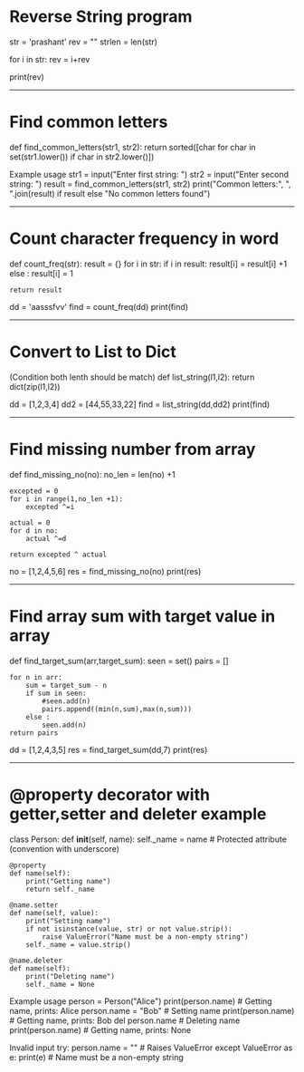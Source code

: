 # Reverse String program

str = 'prashant'
rev = ""
strlen = len(str)
 
for i in str: 
    rev = i+rev
    
print(rev)

----------------------------------
# Find common letters
def find_common_letters(str1, str2):
    return sorted([char for char in set(str1.lower()) if char in str2.lower()]) 

Example usage
str1 = input("Enter first string: ")
str2 = input("Enter second string: ")
result = find_common_letters(str1, str2)
print("Common letters:", ", ".join(result) if result else "No common letters found")

--------------------------------------------

# Count character frequency in word
def count_freq(str):
    result = {}
    for i in str:
        if i in result:
            result[i] = result[i] +1
        else :
            result[i] = 1
    
    return result
    
dd = 'aasssfvv'
find = count_freq(dd)
print(find)

-----------------------------------------------------------------

# Convert to List to Dict
 (Condition both lenth should be match)
def list_string(l1,l2):
    return dict(zip(l1,l2))
    
dd = [1,2,3,4]
dd2 = [44,55,33,22]
find = list_string(dd,dd2)
print(find)

-------------------------------------------------------------
# Find missing number from array
def find_missing_no(no):
    no_len = len(no) +1
    
    excepted = 0
    for i in range(1,no_len +1):
        excepted ^=i
    
    actual = 0
    for d in no:
        actual ^=d

    return excepted ^ actual
    

no = [1,2,4,5,6]
res = find_missing_no(no)
print(res)

---------------------------------------------------------------
# Find array sum with target value in array

def find_target_sum(arr,target_sum):
    seen = set()
    pairs = []
    
    for n in arr:
        sum = target_sum - n
        if sum in seen:
            #seen.add(n)
            pairs.append((min(n,sum),max(n,sum)))
        else :
            seen.add(n)
    return pairs


dd = [1,2,4,3,5]
res = find_target_sum(dd,7)
print(res)

--------------------------------------------------------------------
# @property decorator with getter,setter and deleter example
class Person:
    def __init__(self, name):
        self._name = name  # Protected attribute (convention with underscore)

    @property
    def name(self):
        print("Getting name")
        return self._name

    @name.setter
    def name(self, value):
        print("Setting name")
        if not isinstance(value, str) or not value.strip():
            raise ValueError("Name must be a non-empty string")
        self._name = value.strip()

    @name.deleter
    def name(self):
        print("Deleting name")
        self._name = None

  Example usage
person = Person("Alice")
print(person.name)  # Getting name, prints: Alice
person.name = "Bob"  # Setting name
print(person.name)  # Getting name, prints: Bob
del person.name  # Deleting name
print(person.name)  # Getting name, prints: None

  Invalid input
try:
    person.name = ""  # Raises ValueError
except ValueError as e:
    print(e)  # Name must be a non-empty string
